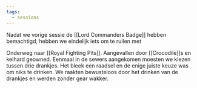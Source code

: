 ```yaml
---
tags:
  - sessions
---
```


Nadat we vorige sessie de [[Lord Commanders Badge]] hebben bemachtigd, hebben we eindelijk iets om te ruilen met

Onderweg naar [[Royal Fighting Pits]]. Aangevallen door [[Crocodile]]s en keihard geowned. Eenmaal in de sewers aangekomen moesten we kiezen tussen drie drankjes. Het bleek een raadsel en de enige juiste keuze was om niks te drinken. We raakten bewusteloos door het drinken van de drankjes en werden zonder gear wakker.
